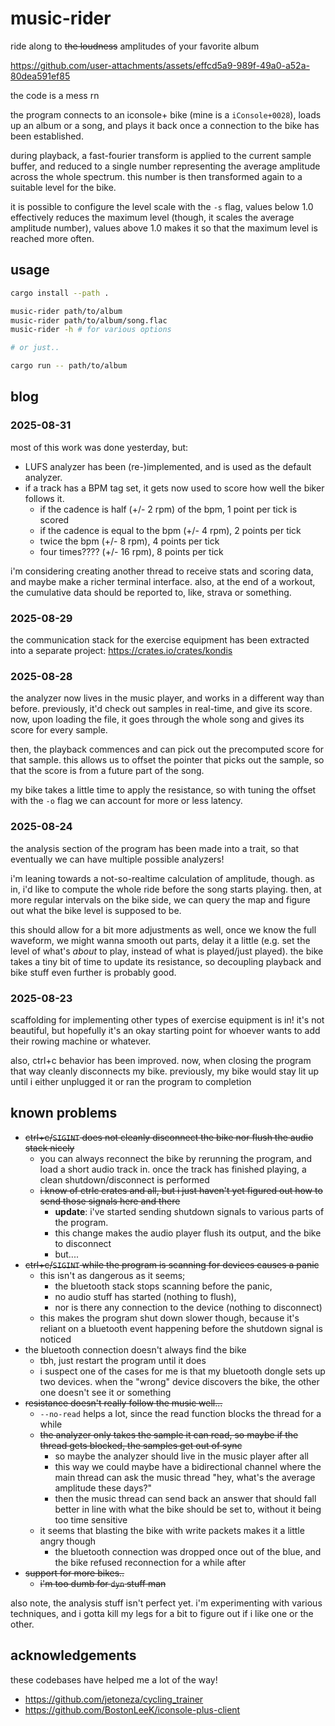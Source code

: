 # music-rider

ride along to ~~the loudness~~ amplitudes of your favorite album

https://github.com/user-attachments/assets/effcd5a9-989f-49a0-a52a-80dea591ef85

the code is a mess rn

the program connects to an iconsole+ bike (mine is a `iConsole+0028`), loads up an album or a song, and plays it back once a connection to the bike has been established.

during playback, a fast-fourier transform is applied to the current sample buffer, and reduced to a single number representing the average amplitude across the whole spectrum.
this number is then transformed again to a suitable level for the bike.

it is possible to configure the level scale with the `-s` flag, values below 1.0 effectively reduces the maximum level (though, it scales the average amplitude number), values above 1.0 makes it so that the maximum level is reached more often.


## usage

```sh
cargo install --path .

music-rider path/to/album
music-rider path/to/album/song.flac
music-rider -h # for various options

# or just..

cargo run -- path/to/album
```

## blog

### 2025-08-31

most of this work was done yesterday, but:

- LUFS analyzer has been (re-)implemented, and is used as the default analyzer.
- if a track has a BPM tag set, it gets now used to score how well the biker follows it.
    - if the cadence is half (+/- 2 rpm) of the bpm, 1 point per tick is scored
    - if the cadence is equal to the bpm (+/- 4 rpm), 2 points per tick
    - twice the bpm (+/- 8 rpm), 4 points per tick
    - four times???? (+/- 16 rpm), 8 points per tick

i'm considering creating another thread to receive stats and scoring data, and maybe make a richer terminal interface.
also, at the end of a workout, the cumulative data should be reported to, like, strava or something.

### 2025-08-29

the communication stack for the exercise equipment has been extracted into a separate project: https://crates.io/crates/kondis

### 2025-08-28

the analyzer now lives in the music player, and works in a different way than before.
previously, it'd check out samples in real-time, and give its score.
now, upon loading the file, it goes through the whole song and gives its score for every sample.

then, the playback commences and can pick out the precomputed score for that sample.
this allows us to offset the pointer that picks out the sample, so that the score is from a future part of the song.

my bike takes a little time to apply the resistance, so with tuning the offset with the `-o` flag we can account for more or less latency.

### 2025-08-24

the analysis section of the program has been made into a trait, so that eventually we can have multiple possible analyzers!

i'm leaning towards a not-so-realtime calculation of amplitude, though.
as in, i'd like to compute the whole ride before the song starts playing.
then, at more regular intervals on the bike side, we can query the map and figure out what the bike level is supposed to be.

this should allow for a bit more adjustments as well, once we know the full waveform, we might wanna smooth out parts, delay it a little (e.g. set the level of what's _about_ to play, instead of what is played/just played). the bike takes a tiny bit of time to update its resistance, so decoupling playback and bike stuff even further is probably good.

### 2025-08-23

scaffolding for implementing other types of exercise equipment is in!
it's not beautiful, but hopefully it's an okay starting point for whoever wants to add their rowing machine or whatever.

also, ctrl+c behavior has been improved. now, when closing the program that way cleanly disconnects my bike.
previously, my bike would stay lit up until i either unplugged it or ran the program to completion

## known problems

- ~~ctrl+c/`SIGINT` does not cleanly disconnect the bike nor flush the audio stack nicely~~
    - you can always reconnect the bike by rerunning the program, and load a short audio track in.
      once the track has finished playing, a clean shutdown/disconnect is performed
    - ~~i know of ctrlc crates and all, but i just haven't yet figured out how to send those signals here and there~~
        - **update**: i've started sending shutdown signals to various parts of the program.
        - this change makes the audio player flush its output, and the bike to disconnect
        - but....
- ~~ctrl+c/`SIGINT` while the program is scanning for devices causes a panic~~
    - this isn't as dangerous as it seems;
        - the bluetooth stack stops scanning before the panic,
        - no audio stuff has started (nothing to flush), 
        - nor is there any connection to the device (nothing to disconnect)
    - this makes the program shut down slower though, because it's reliant on a bluetooth event happening before the shutdown signal is noticed
- the bluetooth connection doesn't always find the bike
    - tbh, just restart the program until it does
    - i suspect one of the cases for me is that my bluetooth dongle sets up two devices.
      when the "wrong" device discovers the bike, the other one doesn't see it or something
- ~~resistance doesn't really follow the music well...~~
    - `--no-read` helps a lot, since the read function blocks the thread for a while
    - ~~the analyzer only takes the sample it can read, so maybe if the thread gets blocked, the samples get out of sync~~
        - so maybe the analyzer should live in the music player after all
        - this way we could maybe have a bidirectional channel where the main thread can ask the music thread "hey, what's the average amplitude these days?"
        - then the music thread can send back an answer that should fall better in line with what the bike should be set to, without it being too time sensitive
    - it seems that blasting the bike with write packets makes it a little angry though
        - the bluetooth connection was dropped once out of the blue, and the bike refused reconnection for a while after
- ~~support for more bikes..~~
    - ~~i'm too dumb for `dyn` stuff man~~

also note, the analysis stuff isn't perfect yet.
i'm experimenting with various techniques, and i gotta kill my legs for a bit to figure out if i like one or the other.


## acknowledgements

these codebases have helped me a lot of the way!

- https://github.com/jetoneza/cycling_trainer
- https://github.com/BostonLeeK/iconsole-plus-client
